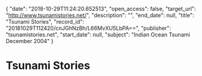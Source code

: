 {
  "date": "2018-10-29T11:24:20.652513", 
  "open_access": false, 
  "target_url": "http://www.tsunamistories.net/", 
  "description": "", 
  "end_date": null, 
  "title": "Tsunami Stories", 
  "record_id": "20181029T112420/cnJGhNzBh/L66MvXU5LbPA==", 
  "publisher": "tsunamistories.net", 
  "start_date": null, 
  "subject": "Indian Ocean Tsunami December 2004"
}

# Tsunami Stories

